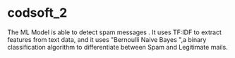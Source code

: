 # codsoft_2
The ML Model is able to detect spam messages . It uses TF:IDF to extract features from text data, and it uses "Bernoulli Naive Bayes ",a binary classification algorithm to differentiate between Spam and Legitimate mails.
